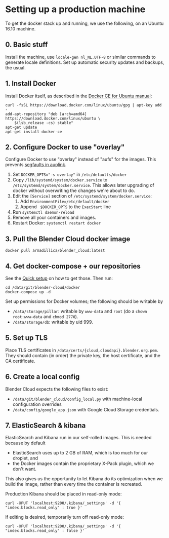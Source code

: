 # Setting up a production machine

To get the docker stack up and running, we use the following, on an Ubuntu 16.10 machine.

## 0. Basic stuff

Install the machine, use `locale-gen nl_NL.UTF-8` or similar commands to generate locale
definitions. Set up automatic security updates and backups, the usual.

## 1. Install Docker

Install Docker itself, as described in the
   [Docker CE for Ubuntu manual](https://store.docker.com/editions/community/docker-ce-server-ubuntu?tab=description):

    curl -fsSL https://download.docker.com/linux/ubuntu/gpg | apt-key add -
    add-apt-repository "deb [arch=amd64] https://download.docker.com/linux/ubuntu \
        $(lsb_release -cs) stable"
    apt-get update
    apt-get install docker-ce

## 2. Configure Docker to use "overlay"

Configure Docker to use "overlay" instead of "aufs" for the images. This prevents
[segfaults in auplink](https://bugs.launchpad.net/ubuntu/+source/aufs-tools/+bug/1442568).

1. Set `DOCKER_OPTS="-s overlay"` in `/etc/defaults/docker`
2. Copy `/lib/systemd/system/docker.service` to `/etc/systemd/system/docker.service`.
   This allows later upgrading of docker without overwriting the changes we're about to do.
2. Edit the `[Service]` section of `/etc/systemd/system/docker.service`:
    1. Add `EnvironmentFile=/etc/default/docker`
    2. Append ` $DOCKER_OPTS` to the `ExecStart` line
3. Run `systemctl daemon-reload`
4. Remove all your containers and images.
5. Restart Docker: `systemctl restart docker`

## 3. Pull the Blender Cloud docker image

`docker pull armadillica/blender_cloud:latest`

## 4. Get docker-compose + our repositories

See the [Quick setup](../README.md) on how to get those. Then run:

    cd /data/git/blender-cloud/docker
    docker-compose up -d


Set up permissions for Docker volumes; the following should be writable by

- `/data/storage/pillar`: writable by `www-data` and `root` (do a `chown root:www-data`
  and `chmod 2770`).
- `/data/storage/db`: writable by uid 999.


## 5. Set up TLS

Place TLS certificates in `/data/certs/{cloud,cloudapi}.blender.org.pem`.
They should contain (in order) the private key, the host certificate, and the
CA certificate.

## 6. Create a local config

Blender Cloud expects the following files to exist:

- `/data/git/blender_cloud/config_local.py` with machine-local configuration overrides
- `/data/config/google_app.json` with Google Cloud Storage credentials.


## 7. ElasticSearch & kibana

ElasticSearch and Kibana run in our self-rolled images. This is needed because by default

- ElasticSearch uses up to 2 GB of RAM, which is too much for our droplet, and
- the Docker images contain the proprietary X-Pack plugin, which we don't want.

This also gives us the opportunity to let Kibana do its optimization when we build the image, rather
than every time the container is recreated.

Production Kibana should be placed in read-only mode:

`curl -XPUT 'localhost:9200/.kibana/_settings' -d '{ "index.blocks.read_only" : true }'`

If editing is desired, temporarily turn off read-only mode:

`curl -XPUT 'localhost:9200/.kibana/_settings' -d '{ "index.blocks.read_only" : false }'`

